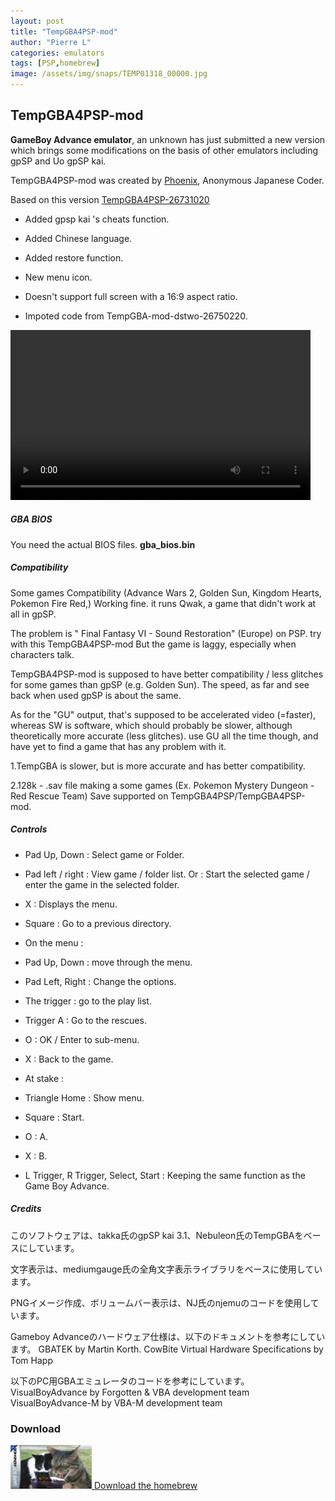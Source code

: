 ```yaml
---
layout: post
title: "TempGBA4PSP-mod"
author: "Pierre L"
categories: emulators
tags: [PSP,homebrew]
image: /assets/img/snaps/TEMP01318_00000.jpg
---
```


## TempGBA4PSP-mod

<B>GameBoy Advance emulator</B>, an unknown has just submitted a new version which brings some modifications on the basis of other emulators including gpSP and Uo gpSP kai.

TempGBA4PSP-mod was created by [Phoenix](https://github.com/phoe-nix/), Anonymous Japanese Coder.

Based on this version [TempGBA4PSP-26731020](http://www1.axfc.net/uploader/so/3063963)

- Added gpsp kai 's cheats function.

- Added Chinese language.

- Added restore function.

- New menu icon.

- Doesn't support full screen with a 16:9 aspect ratio.

- Impoted code from TempGBA-mod-dstwo-26750220.

<video class="center" width="480" height="272" controls>
	<source type="video/mp4" src="https://github.com/PSP-Archive/PSP-Archive.github.io/raw/gh-pages/assets/video/2021-05-04-TempGBA4PSP-mod.mp4">
</video>

<h5>GBA BIOS</h5>

You need the actual BIOS files. <b>gba_bios.bin</b>

<h5>Compatibility</h5>
Some games Compatibility (Advance Wars 2, Golden Sun, Kingdom Hearts, Pokemon Fire Red,) Working fine.
it runs Qwak, a game that didn't work at all in gpSP.

The problem is " Final Fantasy VI - Sound Restoration" (Europe) on PSP. try with this TempGBA4PSP-mod But the game is laggy, especially when characters talk.

TempGBA4PSP-mod is supposed to have better compatibility / less glitches for some games than gpSP (e.g. Golden Sun). The speed, as far and see back when used gpSP is about the same.

As for the "GU" output, that's supposed to be accelerated video (=faster), whereas SW is software, which should probably be slower, although theoretically more accurate (less glitches). use GU all the time though, and have yet to find a game that has any problem with it.

1.TempGBA is slower, but is more accurate and has better compatibility.

2.128k - .sav file making a some games (Ex. Pokemon Mystery Dungeon - Red Rescue Team) Save supported on TempGBA4PSP/TempGBA4PSP-mod.

<h5>Controls</h5>
 
- Pad Up, Down : Select game or Folder.
- Pad left / right : View game / folder list. Or : Start the selected game / enter the game in the selected folder.
- X : Displays the menu.
- Square : Go to a previous directory.
- On the menu :
 
- Pad Up, Down : move through the menu.
- Pad Left, Right : Change the options.
- The trigger : go to the play list.
- Trigger A : Go to the rescues.
- O : OK / Enter to sub-menu.
- X : Back to the game.
- At stake :
 
- Triangle Home : Show menu.
- Square : Start.
- O : A.
- X : B.
- L Trigger, R Trigger, Select, Start : Keeping the same function as the Game Boy Advance.

<h5>Credits</h5>

このソフトウェアは、takka氏のgpSP kai 3.1、Nebuleon氏のTempGBAをベースにしています。

文字表示は、mediumgauge氏の全角文字表示ライブラリをベースに使用しています。

PNGイメージ作成、ボリュームバー表示は、NJ氏のnjemuのコードを使用しています。


Gameboy Advanceのハードウェア仕様は、以下のドキュメントを参考にしています。
 GBATEK by Martin Korth.
 CowBite Virtual Hardware Specifications by Tom Happ

以下のPC用GBAエミュレータのコードを参考にしています。
 VisualBoyAdvance   by Forgotten & VBA development team
 VisualBoyAdvance-M by VBA-M development team	

### Download

<p class="download-btn">
    <a href="https://archive.org/download/temp-gba-4-psp-mod.-7z/TempGBA4PSP_mod.7z">
	<img border="0" alt="Download the homebrew" src="/assets/img/icon0/2021-05-04-tempgba4psp-mod.PNG" width="130" height="70">
	Download the homebrew
	</a>
</p>
